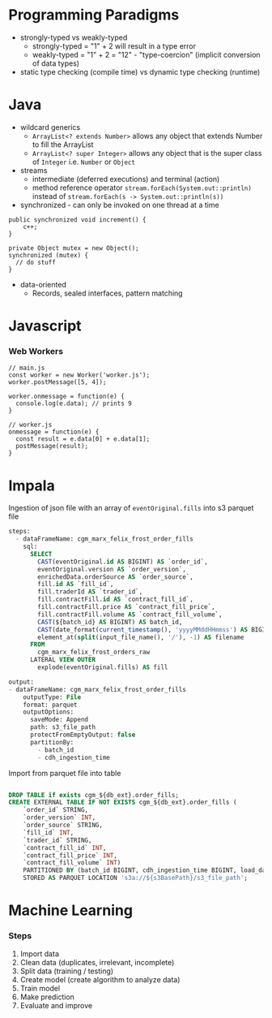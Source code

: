 # Programming Paradigms
- strongly-typed vs weakly-typed
  - strongly-typed = "1" + 2 will result in a type error
  - weakly-typed = "1" + 2 = "12" - "type-coercion" (implicit conversion of data types)
- static type checking (compile time) vs dynamic type checking (runtime)

# Java
- wildcard generics
  - `ArrayList<? extends Number>` allows any object that extends Number to fill the ArrayList
  - `ArrayList<? super Integer>` allows any object that is the super class of `Integer` i.e. `Number` or `Object`
- streams
  - intermediate (deferred executions) and terminal (action)
  - method reference operator `stream.forEach(System.out::println)` instead of `stream.forEach(s -> System.out::println(s))`
- synchronized - can only be invoked on one thread at a time
```
public synchronized void increment() {
    c++;
}
```
```
private Object mutex = new Object();
synchronized (mutex) {
  // do stuff
}
```
- data-oriented
  - Records, sealed interfaces, pattern matching

# Javascript

### Web Workers
```javascipt
// main.js
const worker = new Worker('worker.js');
worker.postMessage([5, 4]);

worker.onmessage = function(e) {
  console.log(e.data); // prints 9
}

// worker.js
onmessage = function(e) {
  const result = e.data[0] + e.data[1];
  postMessage(result);
}
```

# Impala
Ingestion of json file with an array of `eventOriginal.fills` into s3 parquet file
```sql
steps:
  - dataFrameName: cgm_marx_felix_frost_order_fills
    sql: 
      SELECT 
        CAST(eventOriginal.id AS BIGINT) AS `order_id`,
        eventOriginal.version AS `order_version`,
        enrichedData.orderSource AS `order_source`,
        fill.id AS `fill_id`,
        fill.traderId AS `trader_id`,
        fill.contractFill.id AS `contract_fill_id`,
        fill.contractFill.price AS `contract_fill_price`,
        fill.contractFill.volume AS `contract_fill_volume`,
        CAST(${batch_id} AS BIGINT) AS batch_id,
        CAST(date_format(current_timestamp(), 'yyyyMMddHHmmss') AS BIGINT) AS `cdh_ingestion_time`,
        element_at(split(input_file_name(), '/'), -1) AS filename
      FROM 
        cgm_marx_felix_frost_orders_raw
      LATERAL VIEW OUTER
        explode(eventOriginal.fills) AS fill

output:
- dataFrameName: cgm_marx_felix_frost_order_fills
    outputType: File
    format: parquet
    outputOptions:
      saveMode: Append
      path: s3_file_path
      protectFromEmptyOutput: false
      partitionBy:
        - batch_id
        - cdh_ingestion_time
```
Import from parquet file into table
```sql

DROP TABLE if exists cgm_${db_ext}.order_fills;
CREATE EXTERNAL TABLE IF NOT EXISTS cgm_${db_ext}.order_fills (
    `order_id` STRING,
    `order_version` INT,
    `order_source` STRING,
    `fill_id` INT,
    `trader_id` STRING,
    `contract_fill_id` INT,
    `contract_fill_price` INT,
    `contract_fill_volume` INT)
    PARTITIONED BY (batch_id BIGINT, cdh_ingestion_time BIGINT, load_date INT)
    STORED AS PARQUET LOCATION 's3a://${s3BasePath}/s3_file_path';
```

# Machine Learning
### Steps
1. Import data
2. Clean data (duplicates, irrelevant, incomplete)
3. Split data (training / testing)
4. Create model (create algorithm to analyze data)
5. Train model
6. Make prediction
7. Evaluate and improve
